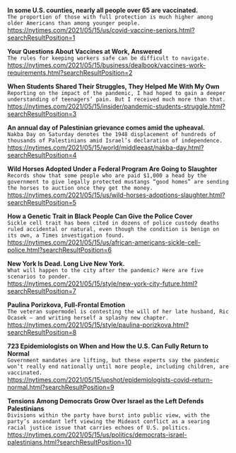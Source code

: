 **In some U.S. counties, nearly all people over 65 are vaccinated.**\
`The proportion of those with full protection is much higher among older Americans than among younger people.`\
https://nytimes.com/2021/05/15/us/covid-vaccine-seniors.html?searchResultPosition=1

**Your Questions About Vaccines at Work, Answered**\
`The rules for keeping workers safe can be difficult to navigate.`\
https://nytimes.com/2021/05/15/business/dealbook/vaccines-work-requirements.html?searchResultPosition=2

**When Students Shared Their Struggles, They Helped Me With My Own**\
`Reporting on the impact of the pandemic, I had hoped to gain a deeper understanding of teenagers’ pain. But I received much more than that.`\
https://nytimes.com/2021/05/15/insider/pandemic-students-struggle.html?searchResultPosition=3

**An annual day of Palestinian grievance comes amid the upheaval.**\
`Nakba Day on Saturday denotes the 1948 displacement of hundreds of thousands of Palestinians amid Israel’s declaration of independence.`\
https://nytimes.com/2021/05/15/world/middleeast/nakba-day.html?searchResultPosition=4

**Wild Horses Adopted Under a Federal Program Are Going to Slaughter**\
`Records show that some people who are paid $1,000 a head by the government to give legally protected mustangs “good homes” are sending the horses to auction once they get the money.`\
https://nytimes.com/2021/05/15/us/wild-horses-adoptions-slaughter.html?searchResultPosition=5

**How a Genetic Trait in Black People Can Give the Police Cover**\
`Sickle cell trait has been cited in dozens of police custody deaths ruled accidental or natural, even though the condition is benign on its own, a Times investigation found.`\
https://nytimes.com/2021/05/15/us/african-americans-sickle-cell-police.html?searchResultPosition=6

**New York Is Dead. Long Live New York.**\
`What will happen to the city after the pandemic? Here are five scenarios to ponder.`\
https://nytimes.com/2021/05/15/style/new-york-city-future.html?searchResultPosition=7

**Paulina Porizkova, Full-Frontal Emotion**\
`The veteran supermodel is contesting the will of her late husband, Ric Ocasek — and writing herself a splashy new chapter.`\
https://nytimes.com/2021/05/15/style/paulina-porizkova.html?searchResultPosition=8

**723 Epidemiologists on When and How the U.S. Can Fully Return to Normal**\
`Government mandates are lifting, but these experts say the pandemic won’t really end nationally until more people, including children, are vaccinated.`\
https://nytimes.com/2021/05/15/upshot/epidemiologists-covid-return-normal.html?searchResultPosition=9

**Tensions Among Democrats Grow Over Israel as the Left Defends Palestinians**\
`Divisions within the party have burst into public view, with the party’s ascendant left viewing the Mideast conflict as a searing racial justice issue that carries echoes of U.S. politics.`\
https://nytimes.com/2021/05/15/us/politics/democrats-israel-palestinians.html?searchResultPosition=10

